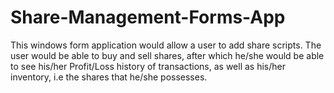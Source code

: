 # Share-Management-Forms-App
This windows form application would allow a user to add share scripts. The user would be able to buy and sell shares, after which he/she would be able to see his/her Profit/Loss history of transactions, as well as his/her inventory, i.e the shares that he/she possesses.
